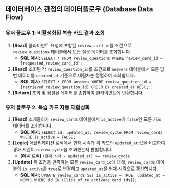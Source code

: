 ## 데이터베이스 관점의 데이터플로우 (Database Data Flow)

### 유저 플로우 1: 비활성화된 복습 카드 결과 조회

1.  **[Read]** 클라이언트 요청에 포함된 `review_card_id`를 조건으로 `review_questions` 테이블에서 모든 질문 데이터를 조회합니다.
    *   **SQL 예시:** `SELECT * FROM review_questions WHERE review_card_id = [requested_review_card_id];`
2.  **[Read]** 조회된 각 `review_question_id`를 조건으로 `answers` 테이블에서 모든 답변 데이터를 `created_at` 기준으로 내림차순 정렬하여 조회합니다.
    *   **SQL 예시:** `SELECT * FROM answers WHERE review_question_id = [retrieved_review_question_id] ORDER BY created_at DESC;`
3.  **[Return]** 조회 및 정렬된 데이터를 종합하여 클라이언트에 반환합니다.

### 유저 플로우 2: 복습 카드 자동 재활성화

1.  **[Read]** 스케줄러가 `review_cards` 테이블에서 `is_active`가 `false`인 모든 카드 데이터를 조회합니다.
    *   **SQL 예시:** `SELECT id, updated_at, review_cycle FROM review_cards WHERE is_active = FALSE;`
2.  **[Logic]** 애플리케이션 로직에서 현재 시각과 각 카드의 `updated_at` 값을 비교하여 경과 시간이 `review_cycle`을 초과했는지 판별합니다.
    *   **(예시 로직)** `(현재 시각 - updated_at) >= review_cycle`
3.  **[Update]** 위 조건을 만족하는 모든 `review_card_id`에 대해, `review_cards` 테이블의 `is_active`를 `true`로 변경하고 `updated_at`을 현재 시각으로 갱신합니다.
    *   **SQL 예시:** `UPDATE review_cards SET is_active = TRUE, updated_at = NOW() WHERE id IN ([list_of_re_activate_card_ids]);`